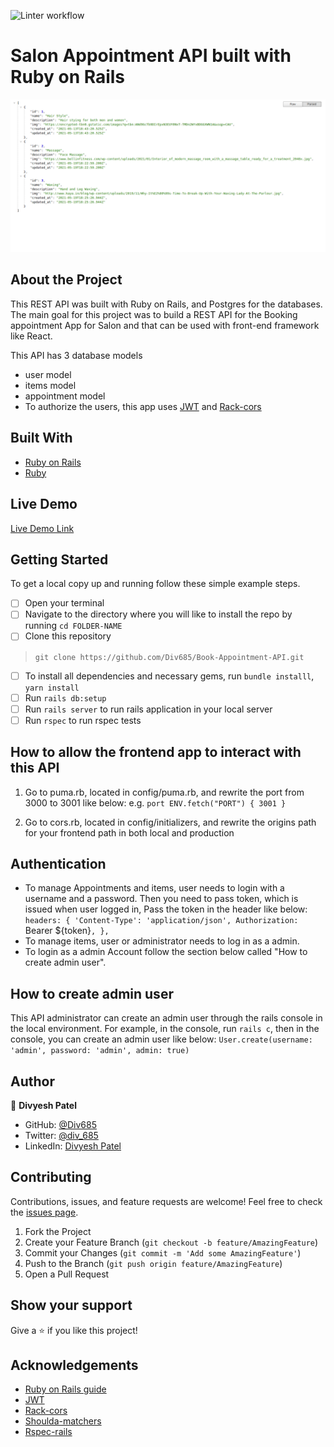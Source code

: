 ![Linter workflow](https://github.com/Div685/Book-Appointment-API/actions/workflows/linters.yml/badge.svg)

# Salon Appointment API built with Ruby on Rails

![Screenshot](/screencapture.png)

## About the Project

This REST API was built with Ruby on Rails, and Postgres for the databases. The main goal for this project was to build a REST API for the Booking appointment App for Salon and that can be used with front-end framework like React. 

This API has 3 database models
- user model
- items model
- appointment model
- To authorize the users, this app uses [JWT](https://jwt.io/) and [Rack-cors](https://github.com/cyu/rack-cors)


## Built With

* [Ruby on Rails](https://rubyonrails.org/)
* [Ruby](https://www.ruby-lang.org/en/)

## Live Demo

[Live Demo Link](https://salonrailsapi.onrender.com/api/v1/items)


## Getting Started

To get a local copy up and running follow these simple example steps.
- [ ] Open your terminal
- [ ]  Navigate to the directory where you will like to install the repo by running `cd FOLDER-NAME` 
- [ ] Clone this repository
 > `git clone https://github.com/Div685/Book-Appointment-API.git`
- [ ] To install all dependencies and necessary gems, run `bundle installl`, `yarn install`
- [ ] Run `rails db:setup`
- [ ] Run `rails server` to run rails application in your local server
- [ ] Run `rspec` to run rspec tests

## How to allow the frontend app to interact with this API
1. Go to puma.rb, located in config/puma.rb, and rewrite the port from 3000 to 3001 like below:
e.g. `port ENV.fetch("PORT") { 3001 }`

2. Go to cors.rb, located in config/initializers, and rewrite the origins path for your frontend path in both local and production


## Authentication

- To manage Appointments and items, user needs to login with a username and a password. Then you need to pass token, which is issued when user logged in, Pass the token in the header like below:
`headers: {
  'Content-Type': 'application/json',
  Authorization: `Bearer ${token}`,
},`
- To manage items, user or administrator needs to log in as a admin.
- To login as a admin Account follow the section below called "How to create admin user".


## How to create admin user

This API administrator can create an admin user through the rails console in the local environment. For example, in the console, run `rails c`, then in the console, you can create an admin user like below:
`User.create(username: 'admin', password: 'admin', admin: true)`

## Author

👤 **Divyesh Patel**

- GitHub: [@Div685](https://github.com/Div685)
- Twitter: [@div_685](https://twitter.com/div_685)
- LinkedIn: [Divyesh Patel](https://www.linkedin.com/in/divyesh-daxa-patel/)

## Contributing

Contributions, issues, and feature requests are welcome!
Feel free to check the [issues page](../../issues).

1. Fork the Project
2. Create your Feature Branch (`git checkout -b feature/AmazingFeature`)
3. Commit your Changes (`git commit -m 'Add some AmazingFeature'`)
4. Push to the Branch (`git push origin feature/AmazingFeature`)
5. Open a Pull Request


## Show your support

Give a ⭐️ if you like this project!

## Acknowledgements
* [Ruby on Rails guide](https://guides.rubyonrails.org/api_documentation_guidelines.html)
* [JWT](https://jwt.io/)
* [Rack-cors](https://github.com/cyu/rack-cors)
* [Shoulda-matchers](https://github.com/thoughtbot/shoulda-matchers)
* [Rspec-rails](https://github.com/rspec/rspec-rails)
